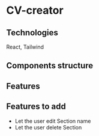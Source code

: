 # CV-creator

## Technologies 
React, Tailwind

## Components structure 
 
## Features 

## Features to add

- Let the user edit Section name
- Let the user delete Section
